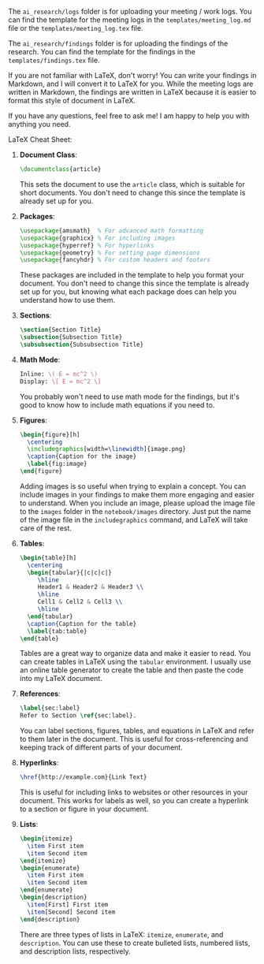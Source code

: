 The `ai_research/logs` folder is for uploading your meeting / work logs. You can find the template for the meeting logs in the `templates/meeting_log.md` file or the `templates/meeting_log.tex` file.

The `ai_research/findings` folder is for uploading the findings of the research. You can find the template for the findings in the `templates/findings.tex` file.

If you are not familiar with LaTeX, don't worry! You can write your findings in Markdown, and I will convert it to LaTeX for you. While the meeting logs are written in Markdown, the findings are written in LaTeX because it is easier to format this style of document in LaTeX.

If you have any questions, feel free to ask me! I am happy to help you with anything you need.

LaTeX Cheat Sheet:

1. **Document Class**:

   ```latex
   \documentclass{article}
   ```

   This sets the document to use the `article` class, which is suitable for short documents. You don't need to change this since the template is already set up for you.

2. **Packages**:

   ```latex
   \usepackage{amsmath}  % For advanced math formatting
   \usepackage{graphicx} % For including images
   \usepackage{hyperref} % For hyperlinks
   \usepackage{geometry} % For setting page dimensions
   \usepackage{fancyhdr} % For custom headers and footers
   ```

   These packages are included in the template to help you format your document. You don't need to change this since the template is already set up for you, but knowing what each package does can help you understand how to use them.

3. **Sections**:

   ```latex
   \section{Section Title}
   \subsection{Subsection Title}
   \subsubsection{Subsubsection Title}
   ```

4. **Math Mode**:

   ```latex
   Inline: \( E = mc^2 \)
   Display: \[ E = mc^2 \]
   ```

   You probably won't need to use math mode for the findings, but it's good to know how to include math equations if you need to.

5. **Figures**:

   ```latex
   \begin{figure}[h]
     \centering
     \includegraphics[width=\linewidth]{image.png}
     \caption{Caption for the image}
     \label{fig:image}
   \end{figure}
   ```

   Adding images is so useful when trying to explain a concept. You can include images in your findings to make them more engaging and easier to understand. When you include an image, please upload the image file to the `images` folder in the `notebook/images` directory. Just put the name of the image file in the `includegraphics` command, and LaTeX will take care of the rest.

6. **Tables**:

   ```latex
   \begin{table}[h]
     \centering
     \begin{tabular}{|c|c|c|}
        \hline
        Header1 & Header2 & Header3 \\
        \hline
        Cell1 & Cell2 & Cell3 \\
        \hline
     \end{tabular}
     \caption{Caption for the table}
     \label{tab:table}
   \end{table}
   ```

   Tables are a great way to organize data and make it easier to read. You can create tables in LaTeX using the `tabular` environment. I usually use an online table generator to create the table and then paste the code into my LaTeX document.

7. **References**:

   ```latex
   \label{sec:label}
   Refer to Section \ref{sec:label}.
   ```

   You can label sections, figures, tables, and equations in LaTeX and refer to them later in the document. This is useful for cross-referencing and keeping track of different parts of your document.

8. **Hyperlinks**:

   ```latex
   \href{http://example.com}{Link Text}
   ```

   This is useful for including links to websites or other resources in your document. This works for labels as well, so you can create a hyperlink to a section or figure in your document.

9. **Lists**:
   ```latex
   \begin{itemize}
     \item First item
     \item Second item
   \end{itemize}
   \begin{enumerate}
     \item First item
     \item Second item
   \end{enumerate}
   \begin{description}
     \item[First] First item
     \item[Second] Second item
   \end{description}
   ```
   There are three types of lists in LaTeX: `itemize`, `enumerate`, and `description`. You can use these to create bulleted lists, numbered lists, and description lists, respectively.
